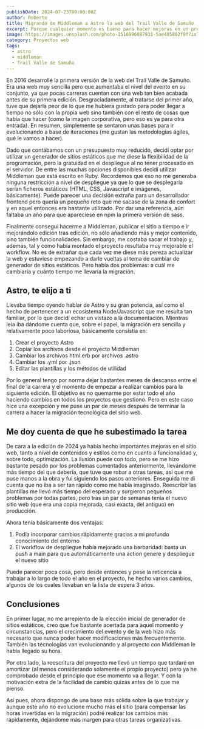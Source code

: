 ```yaml
---
publishDate: 2024-07-23T00:00:00Z
author: Roberto
title: Migrando de Middleman a Astro la web del Trail Valle de Samuño
excerpt: Porque cualquier momento es bueno para hacer mejoras en un proyecto
image: https://images.unsplash.com/photo-1516996087931-5ae405802f9f?ixlib=rb-4.0.3&ixid=M3wxMjA3fDB8MHxwaG90by1wYWdlfHx8fGVufDB8fHx8fA%3D%3D&auto=format&fit=crop&w=2070&q=80
category: Proyectos web
tags:
  - astro
  - middleman
  - Trail Valle de Samuño
---
```


En 2016 desarrollé la primera versión de la web del Trail Valle de Samuño. Era una web muy sencilla pero que aumentaba el nivel del evento en su conjunto, ya que pocas carreras cuentan con una web tan bien acabada antes de su primera edición. Desgraciadamente, al tratarse del primer año, tuve que dejarla peor de lo que me hubiera gustado para poder llegar a tiempo no sólo con la propia web sino también con el resto de cosas que había que hacer (como la imagen corporativa, pero eso es ya para otra entrada). En resumen, simplemente se sentaron unas bases para ir evolucionando a base de iteraciones (me gustan las metodologías ágiles, qué le vamos a hacer).

Dado que contábamos con un presupuesto muy reducido, decidí optar por utilizar un generador de sitios estáticos que me diese la flexibilidad de la programación, pero la gratuidad en el despliegue al no tener procesado en el servidor. De entre las muchas opciones disponibles decidí utilizar Middleman que está escrito en Ruby. Recordemos que eso no me generaba ninguna restricción a nivel de despliegue ya que lo que se desplegaría serían ficheros estáticos (HTML, CSS, Javascript e imágenes, básicamente). Puede parecer una decisión extraña para un desarrollador frontend pero quería un pequeño reto que me sacase de la zona de confort y en aquel entonces era bastante utilizado. Por dar una referencia, aún faltaba un año para que apareciese en npm la primera versión de sass.

Finalmente conseguí hacerme a Middleman, publicar el sitio a tiempo e ir mejorándolo edición tras edición, no sólo añadiendo más y mejor contenido, sino también funcionalidades. Sin embargo, me costaba sacar el trabajo y, además, tal y como había montado el proyecto resultaba muy mejorable el workflow. No es de extrañar que cada vez me diese más pereza actualizar la web y estuviese empezando a darle vueltas al tema de cambiar de generador de sitios estáticos. Pero había dos problemas: a cuál me cambiaría y cuánto tiempo me llevaría la migración.

## Astro, te elijo a ti

Llevaba tiempo oyendo hablar de Astro y su gran potencia, así como el hecho de pertenecer a un ecosistema Node/Javascript que me resulta tan familiar, por lo que decidí echar un vistazo a la documentación. Mientras leía iba dándome cuenta que, sobre el papel, la migración era sencilla y relativamente poco laboriosa, básicamente consistía en:

1. Crear el proyecto Astro
2. Copiar los archivos desde el proyecto Middleman
3. Cambiar los archivos html.erb por archivos .astro
4. Cambiar los .yml por .json
5. Editar las plantillas y los métodos de utilidad

Por lo general tengo por norma dejar bastantes meses de descanso entre el final de la carrera y el momento de empezar a realizar cambios para la siguiente edición. El objetivo es no quemarme por estar todo el año haciendo cambios en todos los proyectos que gestiono. Pero en este caso hice una excepción y me puse un par de meses después de terminar la carrera a hacer la migración tecnológica del sitio web.

## Me doy cuenta de que he subestimado la tarea

De cara a la edición de 2024 ya había hecho importantes mejoras en el sitio web, tanto a nivel de contenidos y estilos como en cuanto a funcionalidad y, sobre todo, optimización. La ilusión puede con todo, pero se me hizo bastante pesado por los problemas comentados anteriormente, llevándome más tiempo del que debería, que tuve que robar a otras tareas, así que me puse manos a la obra y fui siguiendo los pasos anteriores. Enseguida me di cuenta que no iba a ser tan rápido como me había imaginado. Reescribir las plantillas me llevó más tiempo del esperado y surgieron pequeños problemas por todas partes, pero tras un par de semanas tenía el nuevo sitio web (que era una copia mejorada, casi exacta, del antiguo) en producción.

Ahora tenía básicamente dos ventajas:

1. Podía incorporar cambios rápidamente gracias a mi profundo conocimiento del entorno
2. El workflow de despliegue había mejorado una barbaridad: basta un push a main para que automáticamente una action genere y despliegue el nuevo sitio

Puede parecer poca cosa, pero desde entonces y pese la reticencia a trabajar a lo largo de todo el año en el proyecto, he hecho varios cambios, algunos de los cuales llevaban en la lista de espera 3 años.

## Conclusiones

En primer lugar, no me arrepiento de la elección inicial de generador de sitios estáticos, creo que fue bastante acertada para aquel momento y circunstancias, pero el crecimiento del evento y de la web hizo más necesario que nunca poder hacer modificaciones más frecuentemente. También las tecnologías van evolucionando y al proyecto con Middleman le había llegado su hora.

Por otro lado, la reescritura del proyecto me llevó un tiempo que tardaré en amortizar (al menos considerando solamente el propio proyecto) pero ya he comprobado desde el principio que ese momento va a llegar. Y con la motivación extra de la facilidad de cambio quizás antes de lo que me pienso.

Así pues, ahora dispongo de una base más sólida sobre la que trabajar y aunque este año no evolucione mucho más el sitio (para compensar las horas invertidas en la migración) podré realizar los cambios más rápidamente, dejándome más margen para otras tareas organizativas.
